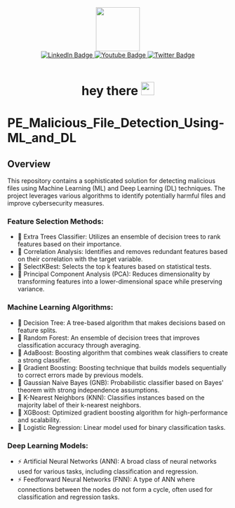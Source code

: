 <div id="header" align="center">
  <img src="https://media.giphy.com/media/M9gbBd9nbDrOTu1Mqx/giphy.gif" width="100"/>
</div>

<div id="badges" align="center">
  <a href="your-linkedin-URL">
    <img src="https://img.shields.io/badge/LinkedIn-blue?style=for-the-badge&logo=linkedin&logoColor=white" alt="LinkedIn Badge"/>
  </a>
  <a href="your-youtube-URL">
    <img src="https://img.shields.io/badge/YouTube-red?style=for-the-badge&logo=youtube&logoColor=white" alt="Youtube Badge"/>
  </a>
  <a href="your-twitter-URL">
    <img src="https://img.shields.io/badge/Twitter-blue?style=for-the-badge&logo=twitter&logoColor=white" alt="Twitter Badge"/>
  </a>
</div>

<p align="center">
  <img src="https://komarev.com/ghpvc/?username=SuyashUtekar&style=flat-square&color=blue" alt=""/>
</p>

<h1 align="center">
  hey there
  <img src="https://media.giphy.com/media/hvRJCLFzcasrR4ia7z/giphy.gif" width="30px"/>
</h1>

# PE_Malicious_File_Detection_Using-ML_and_DL

## Overview
This repository contains a sophisticated solution for detecting malicious files using Machine Learning (ML) and Deep Learning (DL) techniques. The project leverages various algorithms to identify potentially harmful files and improve cybersecurity measures.

### Feature Selection Methods:

- :telescope: Extra Trees Classifier: Utilizes an ensemble of decision trees to rank features based on their importance.
- :telescope: Correlation Analysis: Identifies and removes redundant features based on their correlation with the target variable.
- :telescope: SelectKBest: Selects the top k features based on statistical tests.
- :telescope: Principal Component Analysis (PCA): Reduces dimensionality by transforming features into a lower-dimensional space while preserving variance.

### Machine Learning Algorithms:

- :seedling: Decision Tree: A tree-based algorithm that makes decisions based on feature splits.
- :seedling: Random Forest: An ensemble of decision trees that improves classification accuracy through averaging.
- :seedling: AdaBoost: Boosting algorithm that combines weak classifiers to create a strong classifier.
- :seedling: Gradient Boosting: Boosting technique that builds models sequentially to correct errors made by previous models.
- :seedling: Gaussian Naive Bayes (GNB): Probabilistic classifier based on Bayes' theorem with strong independence assumptions.
- :seedling: K-Nearest Neighbors (KNN): Classifies instances based on the majority label of their k-nearest neighbors.
- :seedling: XGBoost: Optimized gradient boosting algorithm for high-performance and scalability.
- :seedling: Logistic Regression: Linear model used for binary classification tasks.

### Deep Learning Models:

- :zap: Artificial Neural Networks (ANN): A broad class of neural networks used for various tasks, including classification and regression.
- :zap: Feedforward Neural Networks (FNN): A type of ANN where connections between the nodes do not form a cycle, often used for classification and regression tasks.
